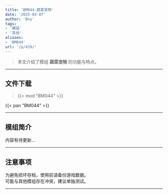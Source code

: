 ```yaml
---
title: 'BM044-蔬菜宠物'
date: '2025-03-07'
author: 'Bny'
tags:
- '模组'
- '其他'
aliases:
- 'BM044'
url: '/p/439/'
---
```


> 本文介绍了模组 **蔬菜宠物** 的功能与特点。

---

## 文件下载  

> {{< mod "BM044" >}}  

{{< pan "BM044" >}}  

---

## 模组简介

>  
内容有待更新...  

---

## 注意事项

>  
为避免损坏存档，使用前请备份游戏数据。  
可能与其他模组存在冲突，建议单独测试。  

---

